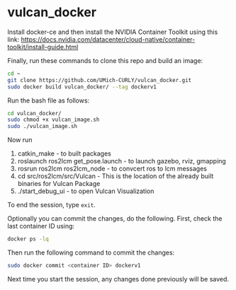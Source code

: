 # vulcan_docker
Install docker-ce and then install the NVIDIA Container Toolkit using this link:
https://docs.nvidia.com/datacenter/cloud-native/container-toolkit/install-guide.html

Finally, run these commands to clone this repo and build an image:

```bash
cd ~
git clone https://github.com/UMich-CURLY/vulcan_docker.git
sudo docker build vulcan_docker/ --tag dockerv1
```

Run the bash file as follows:

```bash
cd vulcan_docker/
sudo chmod +x vulcan_image.sh
sudo ./vulcan_image.sh
```
  
Now run 
  1. catkin_make - to built packages
  2. roslaunch ros2lcm get_pose.launch - to launch gazebo, rviz, gmapping
  3. rosrun ros2lcm ros2lcm_node - to convcert ros to lcm messages 
  4. cd src/ros2lcm/src/Vulcan - This is the location of the already built binaries for Vulcan Package
  5. ./start_debug_ui - to open Vulcan Visualization
  
  To end the session, type ```exit```. 
  
  Optionally you can commit the changes, do the following. First, check the last container ID using:
  
  ```bash
  docker ps -lq
  ```
  
  Then run the following command to commit the changes:
  
  ```bash
  sudo docker commit <container ID> dockerv1
  ```
  Next time you start the session, any changes done previously will be saved.
